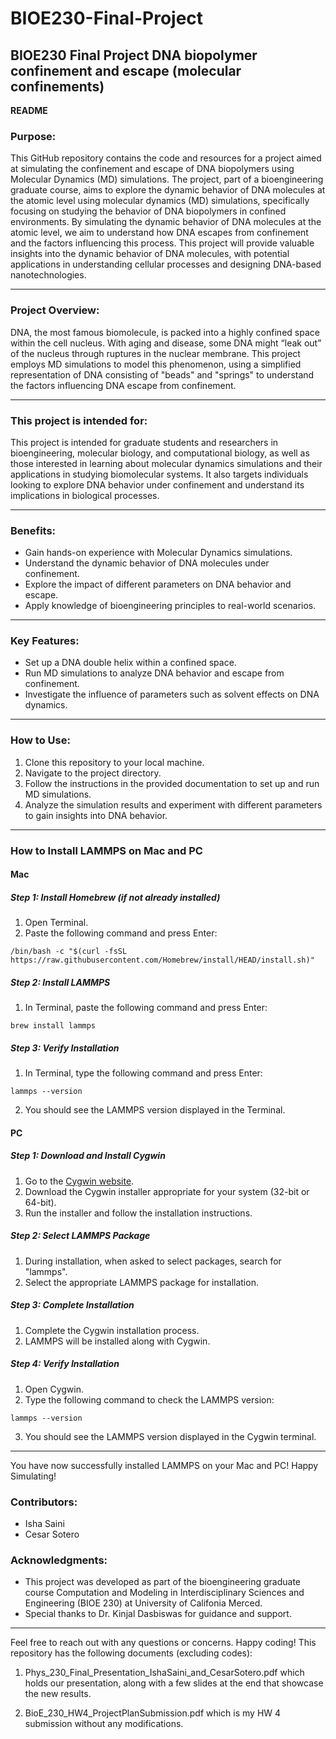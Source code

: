 # BIOE230-Final-Project

## BIOE230 Final Project DNA biopolymer confinement and escape (molecular confinements)
**README**


### Purpose:
This GitHub repository contains the code and resources for a project aimed at simulating the confinement and escape of DNA biopolymers using Molecular Dynamics (MD) simulations. The project, part of a bioengineering graduate course, aims to explore the dynamic behavior of DNA molecules at the atomic level using molecular dynamics (MD) simulations, specifically focusing on studying the behavior of DNA biopolymers in confined environments. By simulating the dynamic behavior of DNA molecules at the atomic level, we aim to understand how DNA escapes from confinement and the factors influencing this process. This project will provide valuable insights into the dynamic behavior of DNA molecules, with potential applications in understanding cellular processes and designing DNA-based nanotechnologies.

---

### Project Overview:
DNA, the most famous biomolecule, is packed into a highly confined space within the cell nucleus. With aging and disease, some DNA might “leak out” of the nucleus through ruptures in the nuclear membrane. This project employs MD simulations to model this phenomenon, using a simplified representation of DNA consisting of "beads" and "springs" to understand the factors influencing DNA escape from confinement.

---

### This project is intended for:

This project is intended for graduate students and researchers in bioengineering, molecular biology, and computational biology, as well as those interested in learning about molecular dynamics simulations and their applications in studying biomolecular systems. It also targets individuals looking to explore DNA behavior under confinement and understand its implications in biological processes.

---

### Benefits:
- Gain hands-on experience with Molecular Dynamics simulations.
- Understand the dynamic behavior of DNA molecules under confinement.
- Explore the impact of different parameters on DNA behavior and escape.
- Apply knowledge of bioengineering principles to real-world scenarios.

---

### Key Features:
- Set up a DNA double helix within a confined space.
- Run MD simulations to analyze DNA behavior and escape from confinement.
- Investigate the influence of parameters such as solvent effects on DNA dynamics.

---

### How to Use:
1. Clone this repository to your local machine.
2. Navigate to the project directory.
3. Follow the instructions in the provided documentation to set up and run MD simulations.
4. Analyze the simulation results and experiment with different parameters to gain insights into DNA behavior.

---

### How to Install LAMMPS on Mac and PC

#### Mac

##### Step 1: Install Homebrew (if not already installed)
1. Open Terminal.
2. Paste the following command and press Enter:
```
/bin/bash -c "$(curl -fsSL https://raw.githubusercontent.com/Homebrew/install/HEAD/install.sh)"
```

##### Step 2: Install LAMMPS
1. In Terminal, paste the following command and press Enter:
```
brew install lammps
```

##### Step 3: Verify Installation
1. In Terminal, type the following command and press Enter:
```
lammps --version
```
2. You should see the LAMMPS version displayed in the Terminal.

#### PC

##### Step 1: Download and Install Cygwin
1. Go to the [Cygwin website](https://www.cygwin.com/).
2. Download the Cygwin installer appropriate for your system (32-bit or 64-bit).
3. Run the installer and follow the installation instructions.

##### Step 2: Select LAMMPS Package
1. During installation, when asked to select packages, search for "lammps".
2. Select the appropriate LAMMPS package for installation.

##### Step 3: Complete Installation
1. Complete the Cygwin installation process.
2. LAMMPS will be installed along with Cygwin.

##### Step 4: Verify Installation
1. Open Cygwin.
2. Type the following command to check the LAMMPS version:
```
lammps --version
```
3. You should see the LAMMPS version displayed in the Cygwin terminal.

---

You have now successfully installed LAMMPS on your Mac and PC! Happy Simulating!

### Contributors:
- Isha Saini
- Cesar Sotero

### Acknowledgments:
- This project was developed as part of the bioengineering graduate course Computation and Modeling in Interdisciplinary Sciences and Engineering (BIOE 230) at University of Califonia Merced.
- Special thanks to Dr. Kinjal Dasbiswas for guidance and support.

---

Feel free to reach out with any questions or concerns. Happy coding!
This repository has the following documents (excluding codes):

1. Phys_230_Final_Presentation_IshaSaini_and_CesarSotero.pdf which holds our presentation, along with a few slides at the end that showcase the new results.

2. BioE_230_HW4_ProjectPlanSubmission.pdf which is my HW 4 submission without any modifications.

